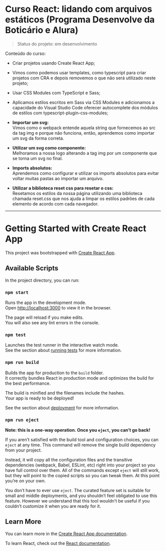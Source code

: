 # Curso React: lidando com arquivos estáticos (Programa Desenvolve da Boticário e Alura)

> Status do projeto: em desenvolvimento

Conteúdo do curso:

* Criar projetos usando Create React App; 

* Vimos como podemos usar templates, como typescript para criar projetos com CRA e depois removemos o que não será utilizado neste projeto;

* Usar CSS Modules com TypeScript e Sass;

* Aplicamos estilos escritos em Sass via CSS Modules e adicionamos a capacidade do Visual Studio Code oferecer autocomplete dos módulos de estilos com typescript-plugin-css-modules;

* **Importar um svg:** <br>
Vimos como o webpack entende aquela string que fornecemos ao src da tag img e porque não funciona, então, aprendemos como importar um svg da forma correta.

* **Utilizar um svg como componente:** <br>
Melhoramos a nossa logo alterando a tag img por um componente que se torna um svg no final.

* **Imports absolutos:** <br>
Aprendemos como configurar e utilizar os imports absolutos para evitar voltar muitas pastas ao importar um arquivo.

* **Utilizar a biblioteca reset css para resetar o css:** <br>
Resetamos os estilos da nossa página utilizando uma biblioteca chamada reset.css que nos ajuda a limpar os estilos padrões de cada elemento de acordo com cada navegador.

-----

# Getting Started with Create React App

This project was bootstrapped with [Create React App](https://github.com/facebook/create-react-app).

## Available Scripts

In the project directory, you can run:

### `npm start`

Runs the app in the development mode.\
Open [http://localhost:3000](http://localhost:3000) to view it in the browser.

The page will reload if you make edits.\
You will also see any lint errors in the console.

### `npm test`

Launches the test runner in the interactive watch mode.\
See the section about [running tests](https://facebook.github.io/create-react-app/docs/running-tests) for more information.

### `npm run build`

Builds the app for production to the `build` folder.\
It correctly bundles React in production mode and optimizes the build for the best performance.

The build is minified and the filenames include the hashes.\
Your app is ready to be deployed!

See the section about [deployment](https://facebook.github.io/create-react-app/docs/deployment) for more information.

### `npm run eject`

**Note: this is a one-way operation. Once you `eject`, you can’t go back!**

If you aren’t satisfied with the build tool and configuration choices, you can `eject` at any time. This command will remove the single build dependency from your project.

Instead, it will copy all the configuration files and the transitive dependencies (webpack, Babel, ESLint, etc) right into your project so you have full control over them. All of the commands except `eject` will still work, but they will point to the copied scripts so you can tweak them. At this point you’re on your own.

You don’t have to ever use `eject`. The curated feature set is suitable for small and middle deployments, and you shouldn’t feel obligated to use this feature. However we understand that this tool wouldn’t be useful if you couldn’t customize it when you are ready for it.

## Learn More

You can learn more in the [Create React App documentation](https://facebook.github.io/create-react-app/docs/getting-started).

To learn React, check out the [React documentation](https://reactjs.org/).
